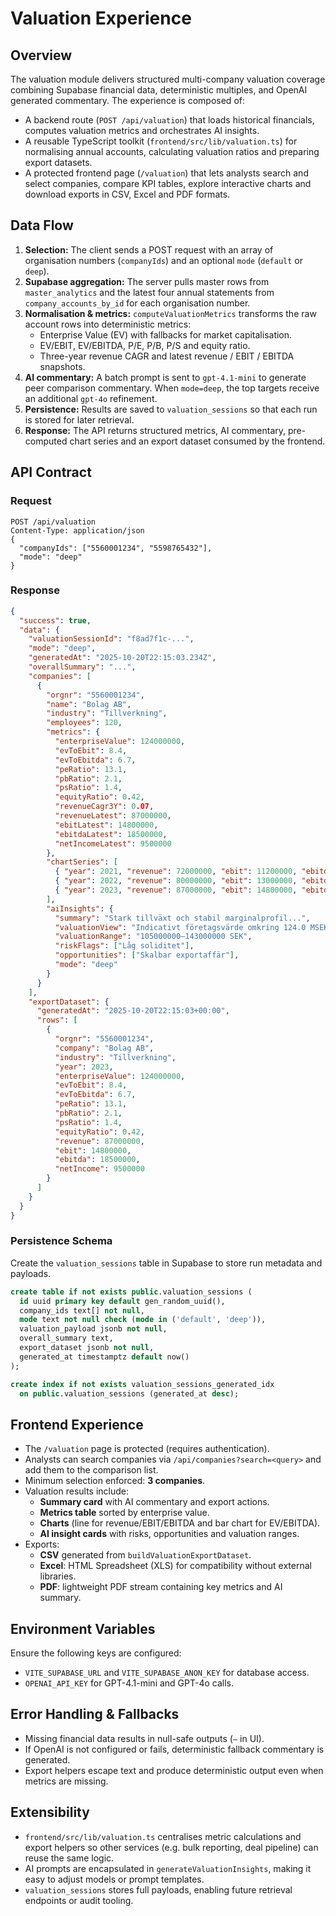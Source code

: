 # Valuation Experience

## Overview
The valuation module delivers structured multi-company valuation coverage combining Supabase financial data, deterministic multiples, and OpenAI generated commentary. The experience is composed of:

- A backend route (`POST /api/valuation`) that loads historical financials, computes valuation metrics and orchestrates AI insights.
- A reusable TypeScript toolkit (`frontend/src/lib/valuation.ts`) for normalising annual accounts, calculating valuation ratios and preparing export datasets.
- A protected frontend page (`/valuation`) that lets analysts search and select companies, compare KPI tables, explore interactive charts and download exports in CSV, Excel and PDF formats.

## Data Flow
1. **Selection:** The client sends a POST request with an array of organisation numbers (`companyIds`) and an optional `mode` (`default` or `deep`).
2. **Supabase aggregation:** The server pulls master rows from `master_analytics` and the latest four annual statements from `company_accounts_by_id` for each organisation number.
3. **Normalisation & metrics:** `computeValuationMetrics` transforms the raw account rows into deterministic metrics:
   - Enterprise Value (EV) with fallbacks for market capitalisation.
   - EV/EBIT, EV/EBITDA, P/E, P/B, P/S and equity ratio.
   - Three-year revenue CAGR and latest revenue / EBIT / EBITDA snapshots.
4. **AI commentary:** A batch prompt is sent to `gpt-4.1-mini` to generate peer comparison commentary. When `mode=deep`, the top targets receive an additional `gpt-4o` refinement.
5. **Persistence:** Results are saved to `valuation_sessions` so that each run is stored for later retrieval.
6. **Response:** The API returns structured metrics, AI commentary, pre-computed chart series and an export dataset consumed by the frontend.

## API Contract
### Request
```http
POST /api/valuation
Content-Type: application/json
{
  "companyIds": ["5560001234", "5598765432"],
  "mode": "deep"
}
```

### Response
```json
{
  "success": true,
  "data": {
    "valuationSessionId": "f8ad7f1c-...",
    "mode": "deep",
    "generatedAt": "2025-10-20T22:15:03.234Z",
    "overallSummary": "...",
    "companies": [
      {
        "orgnr": "5560001234",
        "name": "Bolag AB",
        "industry": "Tillverkning",
        "employees": 120,
        "metrics": {
          "enterpriseValue": 124000000,
          "evToEbit": 8.4,
          "evToEbitda": 6.7,
          "peRatio": 13.1,
          "pbRatio": 2.1,
          "psRatio": 1.4,
          "equityRatio": 0.42,
          "revenueCagr3Y": 0.07,
          "revenueLatest": 87000000,
          "ebitLatest": 14800000,
          "ebitdaLatest": 18500000,
          "netIncomeLatest": 9500000
        },
        "chartSeries": [
          { "year": 2021, "revenue": 72000000, "ebit": 11200000, "ebitda": 13500000, "evToEbitda": 6.3 },
          { "year": 2022, "revenue": 80000000, "ebit": 13000000, "ebitda": 16000000, "evToEbitda": 6.5 },
          { "year": 2023, "revenue": 87000000, "ebit": 14800000, "ebitda": 18500000, "evToEbitda": 6.7 }
        ],
        "aiInsights": {
          "summary": "Stark tillväxt och stabil marginalprofil...",
          "valuationView": "Indicativt företagsvärde omkring 124.0 MSEK",
          "valuationRange": "105000000–143000000 SEK",
          "riskFlags": ["Låg soliditet"],
          "opportunities": ["Skalbar exportaffär"],
          "mode": "deep"
        }
      }
    ],
    "exportDataset": {
      "generatedAt": "2025-10-20T22:15:03+00:00",
      "rows": [
        {
          "orgnr": "5560001234",
          "company": "Bolag AB",
          "industry": "Tillverkning",
          "year": 2023,
          "enterpriseValue": 124000000,
          "evToEbit": 8.4,
          "evToEbitda": 6.7,
          "peRatio": 13.1,
          "pbRatio": 2.1,
          "psRatio": 1.4,
          "equityRatio": 0.42,
          "revenue": 87000000,
          "ebit": 14800000,
          "ebitda": 18500000,
          "netIncome": 9500000
        }
      ]
    }
  }
}
```

### Persistence Schema
Create the `valuation_sessions` table in Supabase to store run metadata and payloads.

```sql
create table if not exists public.valuation_sessions (
  id uuid primary key default gen_random_uuid(),
  company_ids text[] not null,
  mode text not null check (mode in ('default', 'deep')),
  valuation_payload jsonb not null,
  overall_summary text,
  export_dataset jsonb not null,
  generated_at timestamptz default now()
);

create index if not exists valuation_sessions_generated_idx
  on public.valuation_sessions (generated_at desc);
```

## Frontend Experience
- The `/valuation` page is protected (requires authentication).
- Analysts can search companies via `/api/companies?search=<query>` and add them to the comparison list.
- Minimum selection enforced: **3 companies**.
- Valuation results include:
  - **Summary card** with AI commentary and export actions.
  - **Metrics table** sorted by enterprise value.
  - **Charts** (line for revenue/EBIT/EBITDA and bar chart for EV/EBITDA).
  - **AI insight cards** with risks, opportunities and valuation ranges.
- Exports:
  - **CSV** generated from `buildValuationExportDataset`.
  - **Excel**: HTML Spreadsheet (XLS) for compatibility without external libraries.
  - **PDF**: lightweight PDF stream containing key metrics and AI summary.

## Environment Variables
Ensure the following keys are configured:

- `VITE_SUPABASE_URL` and `VITE_SUPABASE_ANON_KEY` for database access.
- `OPENAI_API_KEY` for GPT-4.1-mini and GPT-4o calls.

## Error Handling & Fallbacks
- Missing financial data results in null-safe outputs (`–` in UI).
- If OpenAI is not configured or fails, deterministic fallback commentary is generated.
- Export helpers escape text and produce deterministic output even when metrics are missing.

## Extensibility
- `frontend/src/lib/valuation.ts` centralises metric calculations and export helpers so other services (e.g. bulk reporting, deal pipeline) can reuse the same logic.
- AI prompts are encapsulated in `generateValuationInsights`, making it easy to adjust models or prompt templates.
- `valuation_sessions` stores full payloads, enabling future retrieval endpoints or audit tooling.
